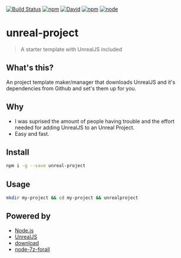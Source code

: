 [![Build Status](https://img.shields.io/travis/VandeurenGlenn/unreal-project/master.svg?style=for-the-badge)](https://travis-ci.org/vandeurenglenn/multi-wallet)
[![npm](https://img.shields.io/npm/dt/unreal-project.svg?style=for-the-badge)](https://www.npmjs.com/package/unreal-project)
[![David](https://img.shields.io/david/vandeurenglenn/unreal-project.svg?style=for-the-badge)](https://github.com/vandeurenglenn/unreal-project)
[![npm](https://img.shields.io/npm/v/unreal-project.svg?style=for-the-badge)](https://www.npmjs.com/package/unreal-project)
[![node](https://img.shields.io/node/v/unreal-project?style=for-the-badge)]((https://www.npmjs.com/package/unreal-project))


# unreal-project

> A starter template with UnrealJS included

## What's this?

An project template maker/manager that downloads UnrealJS and it's dependencies from Github and set's them up for you.

## Why

* I was suprised the amount of people having trouble and the effort needed for adding UnrealJS to an Unreal Project.
* Easy and fast.

## Install
```sh
npm i -g --save unreal-project
```
## Usage
```sh
mkdir my-project && cd my-project && unrealproject
```

## Powered by

* [Node.js](https://nodejs.org/en/)
* [UnrealJS](https://github.com/ncsoft/Unreal.js)
* [download](https://github.com/kevva/download#readme)
* [node-7z-forall](https://www.npmjs.com/package/node-7z-forall)